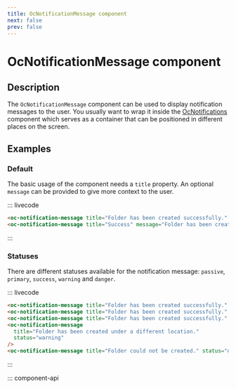 ```yaml
---
title: OcNotificationMessage component
next: false
prev: false
---
```


# OcNotificationMessage component

## Description

The `OcNotificationMessage` component can be used to display notification messages to the user.
You usually want to wrap it inside the [OcNotifications](./OcNotifications) component which serves as a container that can be positioned in different places on the screen.

## Examples

### Default

The basic usage of the component needs a `title` property. An optional `message` can be provided to give more context to the user.

::: livecode

```html
<oc-notification-message title="Folder has been created successfully." />
<oc-notification-message title="Success" message="Folder has been created successfully." />
```

:::

### Statuses

There are different statuses available for the notification message: `passive`, `primary`, `success`, `warning` and `danger`.

::: livecode

```html
<oc-notification-message title="Folder has been created successfully." status="passive" />
<oc-notification-message title="Folder has been created successfully." status="primary" />
<oc-notification-message title="Folder has been created successfully." status="success" />
<oc-notification-message
  title="Folder has been created under a different location."
  status="warning"
/>
<oc-notification-message title="Folder could not be created." status="danger" />
```

:::

::: component-api
